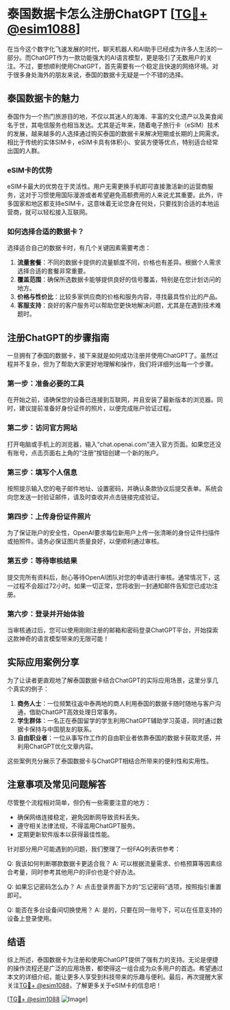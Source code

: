 # 泰国数据卡怎么注册ChatGPT [[TG💪+ @esim1088](https://t.me/s/esim1088)]

在当今这个数字化飞速发展的时代，聊天机器人和AI助手已经成为许多人生活的一部分。而ChatGPT作为一款功能强大的AI语言模型，更是吸引了无数用户的关注。不过，要想顺利使用ChatGPT，首先需要有一个稳定且快速的网络环境。对于很多身处海外的朋友来说，泰国的数据卡无疑是一个不错的选择。

## 泰国数据卡的魅力

泰国作为一个热门旅游目的地，不仅以其迷人的海滩、丰富的文化遗产以及美食闻名于世，其电信服务也相当发达。尤其是近年来，随着电子旅行卡（eSIM）技术的发展，越来越多的人选择通过购买泰国的数据卡来解决短期或长期的上网需求。相比于传统的实体SIM卡，eSIM卡具有体积小、安装方便等优点，特别适合经常出国的人群。

### eSIM卡的优势

eSIM卡最大的优势在于灵活性。用户无需更换手机即可直接激活新的运营商服务，这对于习惯使用国际漫游或者希望避免高额费用的人来说尤其重要。此外，许多国家和地区都支持eSIM卡，这意味着无论您身在何处，只要找到合适的本地运营商，就可以轻松接入互联网。

### 如何选择合适的数据卡？

选择适合自己的数据卡时，有几个关键因素需要考虑：

1. **流量套餐**：不同的数据卡提供的流量额度不同，价格也有差异。根据个人需求选择合适的套餐非常重要。
2. **覆盖范围**：确保所选数据卡能够提供良好的信号覆盖，特别是在您计划访问的地方。
3. **价格与性价比**：比较多家供应商的价格和服务内容，寻找最具性价比的产品。
4. **客服支持**：良好的客户服务可以帮助您更快地解决问题，尤其是在遇到技术难题时。

## 注册ChatGPT的步骤指南

一旦拥有了泰国的数据卡，接下来就是如何成功注册并使用ChatGPT了。虽然过程并不复杂，但为了帮助大家更好地理解和操作，我们将详细列出每一个步骤。

### 第一步：准备必要的工具

在开始之前，请确保您的设备已连接到互联网，并且安装了最新版本的浏览器。同时，建议提前准备好身份证件的照片，以便完成账户验证过程。

### 第二步：访问官方网站

打开电脑或手机上的浏览器，输入“chat.openai.com”进入官方页面。如果您还没有账号，点击页面右上角的“注册”按钮创建一个新的账户。

### 第三步：填写个人信息

按照提示输入您的电子邮件地址、设置密码，并确认条款协议后提交表单。系统会向您发送一封验证邮件，请及时查收并点击链接完成验证。

### 第四步：上传身份证件照片

为了保证账户的安全性，OpenAI要求每位新用户上传一张清晰的身份证件扫描件或拍照件。请务必保证图片质量良好，以便顺利通过审核。

### 第五步：等待审核结果

提交完所有资料后，耐心等待OpenAI团队对您的申请进行审核。通常情况下，这一过程不会超过72小时。如果一切正常，您将收到一封通知邮件告知您已成功注册。

### 第六步：登录并开始体验

当审核通过后，您可以使用刚刚注册的邮箱和密码登录ChatGPT平台，开始探索这款神奇的语言模型带来的无限可能！

## 实际应用案例分享

为了让读者更直观地了解泰国数据卡结合ChatGPT的实际应用场景，这里分享几个真实的例子：

1. **商务人士**：一位频繁往返中泰两地的商人利用泰国的数据卡随时随地与客户沟通，借助ChatGPT高效处理日常事务。
2. **学生群体**：一名正在泰国留学的学生利用ChatGPT辅助学习英语，同时通过数据卡保持与中国朋友的联系。
3. **自由职业者**：一位从事写作工作的自由职业者依靠泰国的数据卡获取灵感，并利用ChatGPT优化文章内容。

这些案例充分展示了泰国数据卡与ChatGPT相结合所带来的便利性和实用性。

## 注意事项及常见问题解答

尽管整个流程相对简单，但仍有一些需要注意的地方：

- 确保网络连接稳定，避免因断网导致资料丢失。
- 遵守相关法律法规，不得滥用ChatGPT服务。
- 定期更新软件版本以获得最佳性能。

针对部分用户可能遇到的问题，我们整理了一份FAQ列表供参考：

Q: 我该如何判断哪款数据卡更适合我？
A: 可以根据流量需求、价格预算等因素综合考量，同时参考其他用户的评价也是个好办法。

Q: 如果忘记密码怎么办？
A: 点击登录界面下方的“忘记密码”选项，按照指引重置即可。

Q: 能否在多台设备间切换使用？
A: 是的，只要在同一账号下，可以在任意支持的设备上登录使用。

## 结语

综上所述，泰国数据卡为注册和使用ChatGPT提供了强有力的支持。无论是便捷的操作流程还是广泛的应用场景，都使得这一组合成为众多用户的首选。希望通过本文的详细介绍，能让更多人享受到科技带来的乐趣与便利。最后，再次提醒大家关注[TG💪+ @esim1088](https://t.me/s/esim1088)，了解更多关于eSIM卡的信息吧！

[[TG💪+ @esim1088](https://t.me/s/esim1088) ![Image](https://i.postimg.cc/4NQfJmqS/Snipaste-2025-05-13-00-14-12.png)]